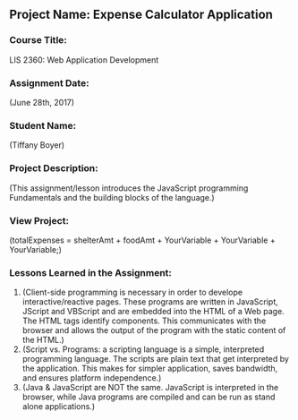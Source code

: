 ## Project Name:  Expense Calculator Application

### Course Title:
LIS 2360:  Web Application Development

### Assignment Date:  
(June 28th, 2017)

### Student Name:  
(Tiffany Boyer)

### Project Description:
(This assignment/lesson introduces the JavaScript programming Fundamentals and the building blocks of the language.)

### View Project:
(totalExpenses = shelterAmt + foodAmt + YourVariable + YourVariable + YourVariable;)

### Lessons Learned in the Assignment:
1. (Client-side programming is necessary in order to develope interactive/reactive pages. These programs are written in JavaScript, JScript and VBScript and are embedded into the HTML of a Web page. The HTML tags identify components. This communicates with the browser and allows the output of the program with the static content of the HTML.)
2. (Script vs. Programs: a scripting language is a simple, interpreted programming language. The scripts are plain text that get interpreted by the application. This makes for simpler application, saves bandwidth, and ensures platform independence.)
3. (Java & JavaScript are NOT the same. JavaScript is interpreted in the browser, while Java programs are compiled and can be run as stand alone applications.)

